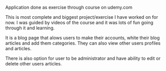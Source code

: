 Application done as exercise through course on udemy.com

This is most complete and biggest project/exercise I have worked on for now. I  was guided by videos of the course and it was lots of fun going through it and learning.

It is a blog page that alows users to make their accounts, white their blog articles and add them categories. They can also view other users profiles and articles.

There is also option for user to be administrator and have ability to edit or delete other users articles.


